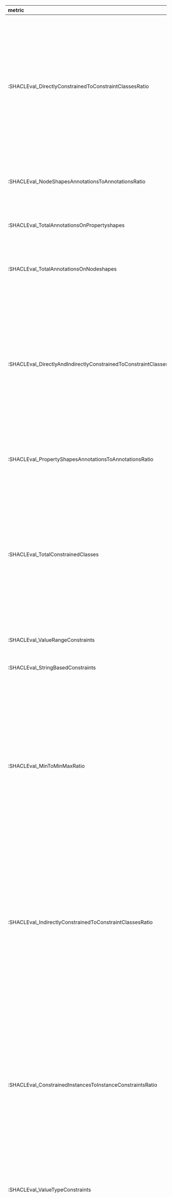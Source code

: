 | metric                                                              | rootMetric                                          | nameInDatabase                                     | SPARQLMetric                                                                                                                                                                                                                                                                                                                                                                                                                                                                                                                                                                                                                                                                                                                                                                                                                                                                                                                                                                                                                                                                                                                                                                                                                                                                                                                                                                                                                                                                                                                                                                                                                                                                                                                                                                                                                       |
|:--------------------------------------------------------------------|:----------------------------------------------------|:---------------------------------------------------|:-----------------------------------------------------------------------------------------------------------------------------------------------------------------------------------------------------------------------------------------------------------------------------------------------------------------------------------------------------------------------------------------------------------------------------------------------------------------------------------------------------------------------------------------------------------------------------------------------------------------------------------------------------------------------------------------------------------------------------------------------------------------------------------------------------------------------------------------------------------------------------------------------------------------------------------------------------------------------------------------------------------------------------------------------------------------------------------------------------------------------------------------------------------------------------------------------------------------------------------------------------------------------------------------------------------------------------------------------------------------------------------------------------------------------------------------------------------------------------------------------------------------------------------------------------------------------------------------------------------------------------------------------------------------------------------------------------------------------------------------------------------------------------------------------------------------------------------|
| :SHACLEval_DirectlyConstrainedToConstraintClassesRatio              | :SHACL_Classes_with_indirect_and_direct_shapes      | SHACL_Classes_with_indirect_and_direct_shapes      | SELECT ( COUNT ( DISTINCT ?subClass ) AS ?countdirindir )<br/>        WHERE {<br/>            ?subClass rdfs:subClassOf ?Class .<br/>            ?Class rdfs:subClassOf* ?parentClass .<br/>            {<br/>                {<br/>                    ?shape sh:targetClass ?parentClass ;<br/>                        sh:property ?propertyShapeInNodeShape .<br/>                }<br/>                UNION<br/>                {<br/>                    ?propertyShape a sh:PropertyShape ;<br/>                        sh:path ?property .<br/>                    ?property ( rdfs:domain | rdfs:range ) ?parentClass .<br/>                }<br/>            }<br/>            {<br/>                {<br/>                    ?s sh:targetClass ?subClass ;<br/>                        sh:property ?propertyShapeInNodeShape2 .<br/>                }<br/>                UNION<br/>                {<br/>                ?propertyShape a sh:PropertyShape ;<br/>                    sh:path ?property .<br/>                ?property ( rdfs:domain | rdfs:range ) ?subClass .<br/>                }<br/>            }<br/>        }                                                                                                                                                                                                                                                                                                                                                                                                                                                                                                                                                                                                                                                                                 |
| :SHACLEval_NodeShapesAnnotationsToAnnotationsRatio                  | :SHACL_NodeShapes_with_non_validations              | SHACL_NodeShapes_with_non_validations              | SELECT  (COUNT ( DISTINCT ?shape ) AS ?result)<br/>WHERE {<br/><br/>?shape a sh:NodeShape  ;<br/>(sh:severity |sh:message |sh:name |sh:description |sh:order |sh:group |sh:defaultValue ) ?o .<br/>}                                                                                                                                                                                                                                                                                                                                                                                                                                                                                                                                                                                                                                                                                                                                                                                                                                                                                                                                                                                                                                                                                                                                                                                                                                                                                                                                                                                                                                                                                                                                                                                                                               |
| :SHACLEval_TotalAnnotationsOnPropertyshapes                         | :SHACL_PropertyShapes_with_non_validations          | SHACL_PropertyShapes_with_non_validations          | SELECT ( COUNT ( DISTINCT ?prop ) as ?result )<br/>WHERE {<br/>?Shape sh:property ?prop .<br/>?prop (sh:severity |sh:message |sh:name |sh:description |sh:order |sh:group |sh:defaultValue ) ?value .<br/>}                                                                                                                                                                                                                                                                                                                                                                                                                                                                                                                                                                                                                                                                                                                                                                                                                                                                                                                                                                                                                                                                                                                                                                                                                                                                                                                                                                                                                                                                                                                                                                                                                        |
| :SHACLEval_TotalAnnotationsOnNodeshapes                             | :SHACL_NodeShapes_with_non_validations              | SHACL_NodeShapes_with_non_validations              | SELECT  (COUNT ( DISTINCT ?shape ) AS ?result)<br/>WHERE {<br/><br/>?shape a sh:NodeShape  ;<br/>(sh:severity |sh:message |sh:name |sh:description |sh:order |sh:group |sh:defaultValue ) ?o .<br/>}                                                                                                                                                                                                                                                                                                                                                                                                                                                                                                                                                                                                                                                                                                                                                                                                                                                                                                                                                                                                                                                                                                                                                                                                                                                                                                                                                                                                                                                                                                                                                                                                                               |
| :SHACLEval_DirectlyAndIndirectlyConstrainedToConstraintClassesRatio | :SHACL_Classes_with_indirect_and_direct_shapes      | SHACL_Classes_with_indirect_and_direct_shapes      | SELECT ( COUNT ( DISTINCT ?subClass ) AS ?countdirindir )<br/>        WHERE {<br/>            ?subClass rdfs:subClassOf ?Class .<br/>            ?Class rdfs:subClassOf* ?parentClass .<br/>            {<br/>                {<br/>                    ?shape sh:targetClass ?parentClass ;<br/>                        sh:property ?propertyShapeInNodeShape .<br/>                }<br/>                UNION<br/>                {<br/>                    ?propertyShape a sh:PropertyShape ;<br/>                        sh:path ?property .<br/>                    ?property ( rdfs:domain | rdfs:range ) ?parentClass .<br/>                }<br/>            }<br/>            {<br/>                {<br/>                    ?s sh:targetClass ?subClass ;<br/>                        sh:property ?propertyShapeInNodeShape2 .<br/>                }<br/>                UNION<br/>                {<br/>                ?propertyShape a sh:PropertyShape ;<br/>                    sh:path ?property .<br/>                ?property ( rdfs:domain | rdfs:range ) ?subClass .<br/>                }<br/>            }<br/>        }                                                                                                                                                                                                                                                                                                                                                                                                                                                                                                                                                                                                                                                                                 |
| :SHACLEval_PropertyShapesAnnotationsToAnnotationsRatio              | :SHACL_NodeShapes_with_non_validations              | SHACL_NodeShapes_with_non_validations              | SELECT  (COUNT ( DISTINCT ?shape ) AS ?result)<br/>WHERE {<br/><br/>?shape a sh:NodeShape  ;<br/>(sh:severity |sh:message |sh:name |sh:description |sh:order |sh:group |sh:defaultValue ) ?o .<br/>}                                                                                                                                                                                                                                                                                                                                                                                                                                                                                                                                                                                                                                                                                                                                                                                                                                                                                                                                                                                                                                                                                                                                                                                                                                                                                                                                                                                                                                                                                                                                                                                                                               |
| :SHACLEval_TotalConstrainedClasses                                  | :SHACL_Classes_with_indirect_and_direct_shapes      | SHACL_Classes_with_indirect_and_direct_shapes      | SELECT ( COUNT ( DISTINCT ?subClass ) AS ?countdirindir )<br/>        WHERE {<br/>            ?subClass rdfs:subClassOf ?Class .<br/>            ?Class rdfs:subClassOf* ?parentClass .<br/>            {<br/>                {<br/>                    ?shape sh:targetClass ?parentClass ;<br/>                        sh:property ?propertyShapeInNodeShape .<br/>                }<br/>                UNION<br/>                {<br/>                    ?propertyShape a sh:PropertyShape ;<br/>                        sh:path ?property .<br/>                    ?property ( rdfs:domain | rdfs:range ) ?parentClass .<br/>                }<br/>            }<br/>            {<br/>                {<br/>                    ?s sh:targetClass ?subClass ;<br/>                        sh:property ?propertyShapeInNodeShape2 .<br/>                }<br/>                UNION<br/>                {<br/>                ?propertyShape a sh:PropertyShape ;<br/>                    sh:path ?property .<br/>                ?property ( rdfs:domain | rdfs:range ) ?subClass .<br/>                }<br/>            }<br/>        }                                                                                                                                                                                                                                                                                                                                                                                                                                                                                                                                                                                                                                                                                 |
| :SHACLEval_ValueRangeConstraints                                    | :SHACL_maxExclusive                                 | SHACL_maxExclusive                                 | SELECT (COUNT( ?a) as ?result) WHERE {<br/>?a sh:maxExclusive ?b<br/>}                                                                                                                                                                                                                                                                                                                                                                                                                                                                                                                                                                                                                                                                                                                                                                                                                                                                                                                                                                                                                                                                                                                                                                                                                                                                                                                                                                                                                                                                                                                                                                                                                                                                                                                                                             |
| :SHACLEval_StringBasedConstraints                                   | :SHACL_languageIn                                   | SHACL_languageIn                                   | SELECT (COUNT(?a) as ?result) WHERE {<br/>    ?a sh:languageIn ?o<br/>}                                                                                                                                                                                                                                                                                                                                                                                                                                                                                                                                                                                                                                                                                                                                                                                                                                                                                                                                                                                                                                                                                                                                                                                                                                                                                                                                                                                                                                                                                                                                                                                                                                                                                                                                                            |
| :SHACLEval_MinToMinMaxRatio                                         | :SHACL_max_only                                     | SHACL_max_only                                     | SELECT (COUNT(*) AS ?result)<br/>WHERE {<br/>  {<br/>    ?propshape sh:property ?prop .<br/>    ?prop sh:maxCount ?maxCount .<br/>    FILTER NOT EXISTS {<br/>      ?prop sh:minCount ?minCount .<br/>    }<br/>  }<br/>  UNION<br/>  {<br/>    VALUES ?type { sh:NodeShape sh:PropertyShape }<br/>    ?shape a ?type ;<br/>           sh:maxCount ?maxCount .<br/>    FILTER NOT EXISTS {<br/>      ?shape sh:minCount ?minCount .<br/>    }<br/>  }<br/>}                                                                                                                                                                                                                                                                                                                                                                                                                                                                                                                                                                                                                                                                                                                                                                                                                                                                                                                                                                                                                                                                                                                                                                                                                                                                                                                                                                        |
| :SHACLEval_IndirectlyConstrainedToConstraintClassesRatio            | :SHACL_Classes_with_indirect_and_direct_shapes      | SHACL_Classes_with_indirect_and_direct_shapes      | SELECT ( COUNT ( DISTINCT ?subClass ) AS ?countdirindir )<br/>        WHERE {<br/>            ?subClass rdfs:subClassOf ?Class .<br/>            ?Class rdfs:subClassOf* ?parentClass .<br/>            {<br/>                {<br/>                    ?shape sh:targetClass ?parentClass ;<br/>                        sh:property ?propertyShapeInNodeShape .<br/>                }<br/>                UNION<br/>                {<br/>                    ?propertyShape a sh:PropertyShape ;<br/>                        sh:path ?property .<br/>                    ?property ( rdfs:domain | rdfs:range ) ?parentClass .<br/>                }<br/>            }<br/>            {<br/>                {<br/>                    ?s sh:targetClass ?subClass ;<br/>                        sh:property ?propertyShapeInNodeShape2 .<br/>                }<br/>                UNION<br/>                {<br/>                ?propertyShape a sh:PropertyShape ;<br/>                    sh:path ?property .<br/>                ?property ( rdfs:domain | rdfs:range ) ?subClass .<br/>                }<br/>            }<br/>        }                                                                                                                                                                                                                                                                                                                                                                                                                                                                                                                                                                                                                                                                                 |
| :SHACLEval_ConstrainedInstancesToInstanceConstraintsRatio           | :SHACL_Shapes_constraining_Instances                | SHACL_Shapes_constraining_Instances                | SELECT (?shapesinsttotal AS ?result)<br/>    WHERE {<br/>    {<br/>        SELECT ( COUNT ( DISTINCT ?shape ) AS ?shapesinsttotal ) (<br/>        COUNT ( DISTINCT ?instance ) AS ?instshapescount )<br/>        WHERE {<br/>            ?instance a ?subClass .<br/>            ?subClass a owl:Class .<br/>            {<br/>                {<br/>                    ?s sh:targetClass ?subClass .<br/>                    ?s sh:property ?propertyShapeInNodeShape .<br/>                    BIND (?s AS ?shape )<br/>                }<br/>                UNION<br/>                {<br/>                    ?propertyShape a sh:PropertyShape ;<br/>                        sh:path ?property .<br/>                    ?property ( rdfs:domain | rdfs:range ) ?subClass .<br/>                    ?subClass ?p owl:Class .<br/>                    BIND (?propertyShape AS ?shape )<br/>                }<br/>            }<br/>            UNION<br/>            {<br/>                ?subClass rdfs:subClassOf ?Class .<br/>                ?Class rdfs:subClassOf * ?parentClass .<br/>                {<br/>                    ?shape sh:targetClass ?parentClass ;<br/>                        sh:property ?propertyShapeInNodeShape2<br/>                }<br/>                UNION<br/>                {<br/>                    ?propertyShape a sh:PropertyShape ;<br/>                        sh:path ?property .<br/>                    ?property ( rdfs:domain | rdfs:range ) ?parentClass .<br/>                    BIND (?propertyShape AS ?shape )<br/>                }<br/>            }<br/>            UNION<br/>            {<br/>                ?instanceShape sh:targetNode ?instance .<br/>                BIND (?instanceShape AS ?shape )<br/>            }<br/>        }<br/>    }<br/> } |
| :SHACLEval_ValueTypeConstraints                                     | :SHACL_class                                        | SHACL_class                                        | SELECT (COUNT(?a) as ?result) WHERE {<br/>    ?a sh:class ?o<br/>}                                                                                                                                                                                                                                                                                                                                                                                                                                                                                                                                                                                                                                                                                                                                                                                                                                                                                                                                                                                                                                                                                                                                                                                                                                                                                                                                                                                                                                                                                                                                                                                                                                                                                                                                                                 |
| :SHACLEval_MaxToMinMaxRatio                                         | :SHACL_max_only                                     | SHACL_max_only                                     | SELECT (COUNT(*) AS ?result)<br/>WHERE {<br/>  {<br/>    ?propshape sh:property ?prop .<br/>    ?prop sh:maxCount ?maxCount .<br/>    FILTER NOT EXISTS {<br/>      ?prop sh:minCount ?minCount .<br/>    }<br/>  }<br/>  UNION<br/>  {<br/>    VALUES ?type { sh:NodeShape sh:PropertyShape }<br/>    ?shape a ?type ;<br/>           sh:maxCount ?maxCount .<br/>    FILTER NOT EXISTS {<br/>      ?shape sh:minCount ?minCount .<br/>    }<br/>  }<br/>}                                                                                                                                                                                                                                                                                                                                                                                                                                                                                                                                                                                                                                                                                                                                                                                                                                                                                                                                                                                                                                                                                                                                                                                                                                                                                                                                                                        |
| :SHACLEval_DPPropRatio                                              | :SHACL_Constrained_Datatype_Properties              | SHACL_Constrained_Datatype_Properties              | SELECT ( COUNT ( DISTINCT ?s) AS ?result ) <br/> WHERE {<br/> {<br/> ?s ?p owl:DatatypeProperty .<br/> {?shape sh:path ?s.}<br/> UNION<br/> {?shape sh:property [ sh:path ?s ] .}<br/> VALUES ?type { sh:NodeShape sh:PropertyShape }<br/> ?shape a ?type .<br/><br/>}}                                                                                                                                                                                                                                                                                                                                                                                                                                                                                                                                                                                                                                                                                                                                                                                                                                                                                                                                                                                                                                                                                                                                                                                                                                                                                                                                                                                                                                                                                                                                                            |
| :SHACLEval_MinMaxConstraints                                        | :SHACL_Datatype_Property_w_max_cardinality          | SHACL_Datatype_Property_w_max_cardinality          | SELECT ( COUNT ( DISTINCT ?shape ) AS ?result)<br/>WHERE {<br/>?odprop a owl:DatatypeProperty  .<br/>?shape sh:path ?odprop ;<br/>	sh:maxCount ?o .<br/>}                                                                                                                                                                                                                                                                                                                                                                                                                                                                                                                                                                                                                                                                                                                                                                                                                                                                                                                                                                                                                                                                                                                                                                                                                                                                                                                                                                                                                                                                                                                                                                                                                                                                                                                                                                                                                                    |
| :SHACLEval_ConstrainedInstancesToInstancesRatio                     | :Individuals                                        | individuals                                        | SELECT (COUNT(?a) as ?result) WHERE {<br/>?a a owl:NamedIndividual .<br/>}                                                                                                                                                                                                                                                                                                                                                                                                                                                                                                                                                                                                                                                                                                                                                                                                                                                                                                                                                                                                                                                                                                                                                                                                                                                                                                                                                                                                                                                                                                                                                                                                                                                                                                                                                         |
| :SHACLEval_ConstrainedDTRatio                                       | :Data_Properties                                    | dataProperties                                     | SELECT (COUNT(DISTINCT ?b) as ?result) WHERE {<br/>    {<br/>        ?b a owl:DatatypeProperty .<br/>    }<br/>    UNION {<br/>        ?b rdfs:subPropertyOf _:ba .<br/>        _:ba a owl:DatatypeProperty .<br/>    }<br/>    UNION {<br/>        _:bb a owl:DatatypeProperty ;<br/>            rdfs:subPropertyOf ?b<br/>    }<br/>}                                                                                                                                                                                                                                                                                                                                                                                                                                                                                                                                                                                                                                                                                                                                                                                                                                                                                                                                                                                                                                                                                                                                                                                                                                                                                                                                                                                                                                                                                            |
| :SHACLEval_PropertyPairConstraints                                  | :SHACL_disjoint                                     | SHACL_disjoint                                     | SELECT (COUNT(?a) as ?result) WHERE {<br/>    ?a sh:disjoint ?o<br/>}                                                                                                                                                                                                                                                                                                                                                                                                                                                                                                                                                                                                                                                                                                                                                                                                                                                                                                                                                                                                                                                                                                                                                                                                                                                                                                                                                                                                                                                                                                                                                                                                                                                                                                                                                              |
| :SHACLEval_NonValidationsRatioNodeShapesToNodeShapesRatio           | :SHACL_NodeShapes                                   | SHACL_NodeShapes                                   | SELECT (COUNT(?a) as ?result) WHERE {<br/>    ?a a sh:NodeShape<br/>}                                                                                                                                                                                                                                                                                                                                                                                                                                                                                                                                                                                                                                                                                                                                                                                                                                                                                                                                                                                                                                                                                                                                                                                                                                                                                                                                                                                                                                                                                                                                                                                                                                                                                                                                                              |
| :SHACLEval_ConstrainedOPRatio                                       | :Object_Properties                                  | objectProperties                                   | SELECT (COUNT(DISTINCT ?a) as ?result) WHERE {<br/>    {<br/>        ?a a owl:ObjectProperty .<br/>    }<br/>    UNION{<br/>        ?a rdfs:subPropertyOf* ?b . <br/>        ?b a owl:ObjectProperty<br/>    }    UNION{<br/>        ?a ^rdfs:subPropertyOf* ?b . <br/>        ?b a owl:ObjectProperty<br/>    }<br/>}                                                                                                                                                                                                                                                                                                                                                                                                                                                                                                                                                                                                                                                                                                                                                                                                                                                                                                                                                                                                                                                                                                                                                                                                                                                                                                                                                                                                                                                                                                             |
| :SHACLEval_CardinalityConstraints                                   | :SHACL_max_only                                     | SHACL_max_only                                     | SELECT (COUNT(*) AS ?result)<br/>WHERE {<br/>  {<br/>    ?propshape sh:property ?prop .<br/>    ?prop sh:maxCount ?maxCount .<br/>    FILTER NOT EXISTS {<br/>      ?prop sh:minCount ?minCount .<br/>    }<br/>  }<br/>  UNION<br/>  {<br/>    VALUES ?type { sh:NodeShape sh:PropertyShape }<br/>    ?shape a ?type ;<br/>           sh:maxCount ?maxCount .<br/>    FILTER NOT EXISTS {<br/>      ?shape sh:minCount ?minCount .<br/>    }<br/>  }<br/>}                                                                                                                                                                                                                                                                                                                                                                                                                                                                                                                                                                                                                                                                                                                                                                                                                                                                                                                                                                                                                                                                                                                                                                                                                                                                                                                                                                        |
| :SHACLEval_OPPropRatio                                              | :SHACL_Constrained_Datatype_Properties              | SHACL_Constrained_Datatype_Properties              | SELECT ( COUNT ( DISTINCT ?s) AS ?result ) <br/> WHERE {<br/> {<br/> ?s ?p owl:DatatypeProperty .<br/> {?shape sh:path ?s.}<br/> UNION<br/> {?shape sh:property [ sh:path ?s ] .}<br/> VALUES ?type { sh:NodeShape sh:PropertyShape }<br/> ?shape a ?type .<br/><br/>}}                                                                                                                                                                                                                                                                                                                                                                                                                                                                                                                                                                                                                                                                                                                                                                                                                                                                                                                                                                                                                                                                                                                                                                                                                                                                                                                                                                                                                                                                                                                                                            |
| :SHACLEval_ConstrainedClassesToClassesRatio                         | :SHACL_Classes_with_indirect_and_direct_shapes      | SHACL_Classes_with_indirect_and_direct_shapes      | SELECT ( COUNT ( DISTINCT ?subClass ) AS ?countdirindir )<br/>        WHERE {<br/>            ?subClass rdfs:subClassOf ?Class .<br/>            ?Class rdfs:subClassOf* ?parentClass .<br/>            {<br/>                {<br/>                    ?shape sh:targetClass ?parentClass ;<br/>                        sh:property ?propertyShapeInNodeShape .<br/>                }<br/>                UNION<br/>                {<br/>                    ?propertyShape a sh:PropertyShape ;<br/>                        sh:path ?property .<br/>                    ?property ( rdfs:domain | rdfs:range ) ?parentClass .<br/>                }<br/>            }<br/>            {<br/>                {<br/>                    ?s sh:targetClass ?subClass ;<br/>                        sh:property ?propertyShapeInNodeShape2 .<br/>                }<br/>                UNION<br/>                {<br/>                ?propertyShape a sh:PropertyShape ;<br/>                    sh:path ?property .<br/>                ?property ( rdfs:domain | rdfs:range ) ?subClass .<br/>                }<br/>            }<br/>        }                                                                                                                                                                                                                                                                                                                                                                                                                                                                                                                                                                                                                                                                                 |
| :SHACLEval_TotalPropertyShapes                                      | :SHACL_Isolated_PropertyShapes_with_non_validations | SHACL_isolated_PropertyShapes_with_non_validations | SELECT  (COUNT ( DISTINCT ?shape ) AS ?result)<br/>WHERE {<br/><br/>?shape a sh:PropertyShape  ;<br/>(sh:severity |sh:message |sh:name |sh:description |sh:order |sh:group |sh:defaultValue ) ?o .<br/>}                                                                                                                                                                                                                                                                                                                                                                                                                                                                                                                                                                                                                                                                                                                                                                                                                                                                                                                                                                                                                                                                                                                                                                                                                                                                                                                                                                                                                                                                                                                                                                                                                           |
| :SHACLEval_NsWMultipleClsNsRatio                                    | :SHACL_NodeShapes                                   | SHACL_NodeShapes                                   | SELECT (COUNT(?a) as ?result) WHERE {<br/>    ?a a sh:NodeShape<br/>}                                                                                                                                                                                                                                                                                                                                                                                                                                                                                                                                                                                                                                                                                                                                                                                                                                                                                                                                                                                                                                                                                                                                                                                                                                                                                                                                                                                                                                                                                                                                                                                                                                                                                                                                                              |
| :SHACLEval_NonValidationsRatioPropertyShapesToPropertyShapesRatio   | :SHACL_PropertyShapes                               | SHACL_PropertyShapes                               | SELECT (COUNT(?a) as ?result) WHERE {<br/>    ?a a sh:PropertyShape<br/>}                                                                                                                                                                                                                                                                                                                                                                                                                                                                                                                                                                                                                                                                                                                                                                                                                                                                                                                                                                                                                                                                                                                                                                                                                                                                                                                                                                                                                                                                                                                                                                                                                                                                                                                                                          |
